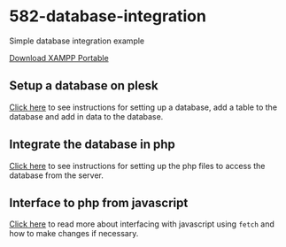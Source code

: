 # 582-database-integration

Simple database integration example

[Download XAMPP Portable](https://www.apachefriends.org/)

## Setup a database on plesk

[Click here](SETUP.md) to see instructions for setting up a database, add a table to the database and add in data to the database.

## Integrate the database in php

[Click here](INTEGRATE.md) to see instructions for setting up the php files to access the database from the server.

## Interface to php from javascript

[Click here](INTERFACE.md) to read more about interfacing with javascript using `fetch` and how to make changes if necessary.

